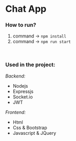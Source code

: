# Chat App

### How to run?
1) command -> `npm install`
2) command -> `npm run start`
<br>

<h3>Used in the project:</h3>

<i>Backend:</i>
<ul>
  <li>Nodejs</li> 
  <li>Expressjs</li> 
  <li>Socket.io</li> 
  <li>JWT</li>  
</ul>

<i>Frontend:</i>
<ul>
  <li>Html</li>
  <li>Css & Bootstrap</li>  
  <li>Javascript & JQuery</li> 
</ul>
